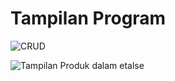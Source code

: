 # Tampilan Program
![CRUD](https://user-images.githubusercontent.com/82353505/174302172-f70c82a3-dd7b-483a-a830-333c26ba40da.png)


![Tampilan Produk dalam etalse](https://user-images.githubusercontent.com/82353505/174302204-88a17a75-4ae9-4dc2-a0ff-024c198711e9.png)

